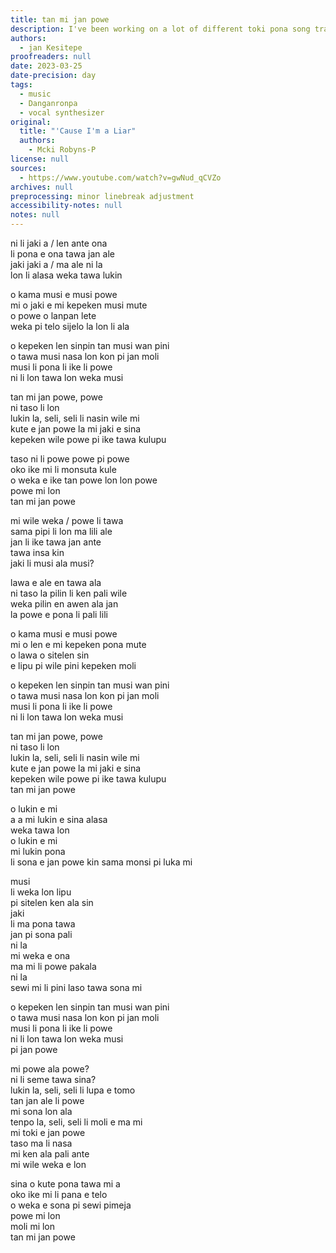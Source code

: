 ```yaml
---
title: tan mi jan powe
description: I've been working on a lot of different toki pona song translations/covers. I really didn't expect this to be the first one I posted, but it's officially the first one I've finished!
authors:
  - jan Kesitepe
proofreaders: null
date: 2023-03-25
date-precision: day
tags:
  - music
  - Danganronpa
  - vocal synthesizer
original:
  title: "'Cause I'm a Liar"
  authors:
    - Mcki Robyns-P
license: null
sources:
  - https://www.youtube.com/watch?v=gwNud_qCVZo
archives: null
preprocessing: minor linebreak adjustment
accessibility-notes: null
notes: null
---
```


ni li jaki a / len ante ona  
li pona e ona tawa jan ale  
jaki jaki a / ma ale ni la  
lon li alasa weka tawa lukin

o kama musi e musi powe  
mi o jaki e mi kepeken musi mute  
o powe o lanpan lete  
weka pi telo sijelo la lon li ala

o kepeken len sinpin tan musi wan pini  
o tawa musi nasa lon kon pi jan moli  
musi li pona li ike li powe  
ni li lon tawa lon weka musi

tan mi jan powe, powe  
ni taso li lon  
lukin la, seli, seli li nasin wile mi  
kute e jan powe la mi jaki e sina  
kepeken wile powe pi ike tawa kulupu

taso ni li powe powe pi powe  
oko ike mi li monsuta kule  
o weka e ike tan powe lon lon powe  
powe mi lon  
tan mi jan powe

mi wile weka / powe li tawa  
sama pipi li lon ma lili ale  
jan li ike tawa jan ante  
tawa insa kin  
jaki li musi ala musi?

lawa e ale en tawa ala  
ni taso la pilin li ken pali wile  
weka pilin en awen ala jan  
la powe e pona li pali lili

o kama musi e musi powe  
mi o len e mi kepeken pona mute  
o lawa o sitelen sin  
e lipu pi wile pini kepeken moli

o kepeken len sinpin tan musi wan pini  
o tawa musi nasa lon kon pi jan moli  
musi li pona li ike li powe  
ni li lon tawa lon weka musi

tan mi jan powe, powe  
ni taso li lon  
lukin la, seli, seli li nasin wile mi  
kute e jan powe la mi jaki e sina  
kepeken wile powe pi ike tawa kulupu  
tan mi jan powe

o lukin e mi  
a a mi lukin e sina alasa  
weka tawa lon  
o lukin e mi  
mi lukin pona  
li sona e jan powe kin sama monsi pi luka mi

musi  
li weka lon lipu  
pi sitelen ken ala sin  
jaki  
li ma pona tawa  
jan pi sona pali  
ni la  
mi weka e ona  
ma mi li powe pakala  
ni la  
sewi mi li pini laso tawa sona mi

o kepeken len sinpin tan musi wan pini  
o tawa musi nasa lon kon pi jan moli  
musi li pona li ike li powe  
ni li lon tawa lon weka musi  
pi jan powe

mi powe ala powe?  
ni li seme tawa sina?  
lukin la, seli, seli li lupa e tomo  
tan jan ale li powe  
mi sona lon ala  
tenpo la, seli, seli li moli e ma mi  
mi toki e jan powe  
taso ma li nasa  
mi ken ala pali ante  
mi wile weka e lon

sina o kute pona tawa mi a  
oko ike mi li pana e telo  
o weka e sona pi sewi pimeja  
powe mi lon  
moli mi lon  
tan mi jan powe
